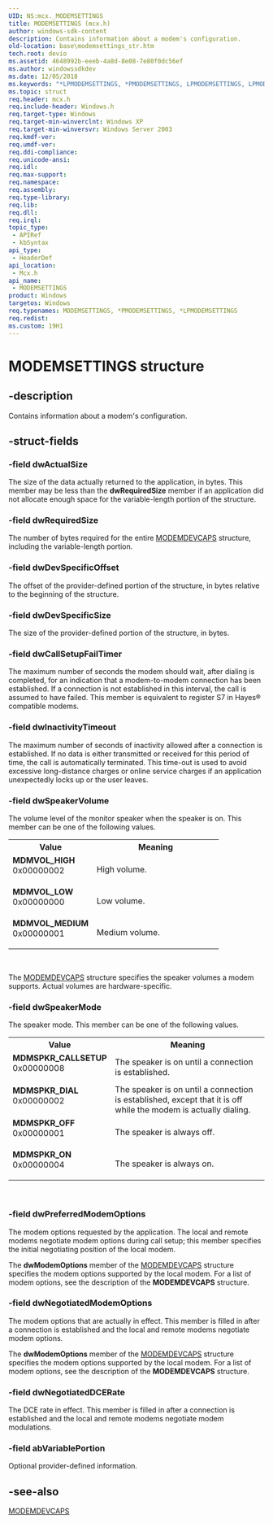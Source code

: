 ```yaml
---
UID: NS:mcx._MODEMSETTINGS
title: MODEMSETTINGS (mcx.h)
author: windows-sdk-content
description: Contains information about a modem's configuration.
old-location: base\modemsettings_str.htm
tech.root: devio
ms.assetid: 4648992b-eeeb-4a8d-8e08-7e80f0dc56ef
ms.author: windowssdkdev
ms.date: 12/05/2018
ms.keywords: "*LPMODEMSETTINGS, *PMODEMSETTINGS, LPMODEMSETTINGS, LPMODEMSETTINGS structure pointer, MDMSPKR_CALLSETUP, MDMSPKR_DIAL, MDMSPKR_OFF, MDMSPKR_ON, MDMVOL_HIGH, MDMVOL_LOW, MDMVOL_MEDIUM, MODEMSETTINGS, MODEMSETTINGS structure, PMODEMSETTINGS, PMODEMSETTINGS structure pointer, _win32_modemsettings_str, base.modemsettings_str, mcx/LPMODEMSETTINGS, mcx/MODEMSETTINGS, mcx/PMODEMSETTINGS"
ms.topic: struct
req.header: mcx.h
req.include-header: Windows.h
req.target-type: Windows
req.target-min-winverclnt: Windows XP
req.target-min-winversvr: Windows Server 2003
req.kmdf-ver: 
req.umdf-ver: 
req.ddi-compliance: 
req.unicode-ansi: 
req.idl: 
req.max-support: 
req.namespace: 
req.assembly: 
req.type-library: 
req.lib: 
req.dll: 
req.irql: 
topic_type:
 - APIRef
 - kbSyntax
api_type:
 - HeaderDef
api_location:
 - Mcx.h
api_name:
 - MODEMSETTINGS
product: Windows
targetos: Windows
req.typenames: MODEMSETTINGS, *PMODEMSETTINGS, *LPMODEMSETTINGS
req.redist: 
ms.custom: 19H1
---
```


# MODEMSETTINGS structure


## -description


Contains information about a modem's configuration.


## -struct-fields




### -field dwActualSize

The size of the data actually returned to the application, in bytes. This member may be less than the <b>dwRequiredSize</b> member if an application did not allocate enough space for the variable-length portion of the structure.


### -field dwRequiredSize

The number of bytes required for the entire 
<a href="https://msdn.microsoft.com/7e9e37c7-416d-4550-87e3-7412cff9a49e">MODEMDEVCAPS</a> structure, including the variable-length portion.


### -field dwDevSpecificOffset

The offset of the provider-defined portion of the structure, in bytes relative to the beginning of the structure.


### -field dwDevSpecificSize

The size of the provider-defined portion of the structure, in bytes.


### -field dwCallSetupFailTimer

The maximum number of seconds the modem should wait, after dialing is completed, for an indication that a modem-to-modem connection has been established. If a connection is not established in this interval, the call is assumed to have failed. This member is equivalent to register S7 in Hayes® compatible modems.


### -field dwInactivityTimeout

The maximum number of seconds of inactivity allowed after a connection is established. If no data is either transmitted or received for this period of time, the call is automatically terminated. This time-out is used to avoid excessive long-distance charges or online service charges if an application unexpectedly locks up or the user leaves.


### -field dwSpeakerVolume

The volume level of the monitor speaker when the speaker is on. This member can be one of the following values.

<table>
<tr>
<th>Value</th>
<th>Meaning</th>
</tr>
<tr>
<td width="40%"><a id="MDMVOL_HIGH"></a><a id="mdmvol_high"></a><dl>
<dt><b>MDMVOL_HIGH</b></dt>
<dt>0x00000002</dt>
</dl>
</td>
<td width="60%">
High volume.

</td>
</tr>
<tr>
<td width="40%"><a id="MDMVOL_LOW"></a><a id="mdmvol_low"></a><dl>
<dt><b>MDMVOL_LOW</b></dt>
<dt>0x00000000</dt>
</dl>
</td>
<td width="60%">
Low volume.

</td>
</tr>
<tr>
<td width="40%"><a id="MDMVOL_MEDIUM"></a><a id="mdmvol_medium"></a><dl>
<dt><b>MDMVOL_MEDIUM</b></dt>
<dt>0x00000001</dt>
</dl>
</td>
<td width="60%">
Medium volume.

</td>
</tr>
</table>
 

The 
<a href="https://msdn.microsoft.com/7e9e37c7-416d-4550-87e3-7412cff9a49e">MODEMDEVCAPS</a> structure specifies the speaker volumes a modem supports. Actual volumes are hardware-specific.


### -field dwSpeakerMode

The speaker mode. This member can be one of the following values. 



<table>
<tr>
<th>Value</th>
<th>Meaning</th>
</tr>
<tr>
<td width="40%"><a id="MDMSPKR_CALLSETUP"></a><a id="mdmspkr_callsetup"></a><dl>
<dt><b>MDMSPKR_CALLSETUP</b></dt>
<dt>0x00000008</dt>
</dl>
</td>
<td width="60%">
The speaker is on until a connection is established.

</td>
</tr>
<tr>
<td width="40%"><a id="MDMSPKR_DIAL"></a><a id="mdmspkr_dial"></a><dl>
<dt><b>MDMSPKR_DIAL</b></dt>
<dt>0x00000002</dt>
</dl>
</td>
<td width="60%">
The speaker is on until a connection is established, except that it is off while the modem is actually dialing.

</td>
</tr>
<tr>
<td width="40%"><a id="MDMSPKR_OFF"></a><a id="mdmspkr_off"></a><dl>
<dt><b>MDMSPKR_OFF</b></dt>
<dt>0x00000001</dt>
</dl>
</td>
<td width="60%">
The speaker is always off.

</td>
</tr>
<tr>
<td width="40%"><a id="MDMSPKR_ON"></a><a id="mdmspkr_on"></a><dl>
<dt><b>MDMSPKR_ON</b></dt>
<dt>0x00000004</dt>
</dl>
</td>
<td width="60%">
The speaker is always on.

</td>
</tr>
</table>
 


### -field dwPreferredModemOptions

The modem options requested by the application. The local and remote modems negotiate modem options during call setup; this member specifies the initial negotiating position of the local modem. 




The <b>dwModemOptions</b> member of the 
<a href="https://msdn.microsoft.com/7e9e37c7-416d-4550-87e3-7412cff9a49e">MODEMDEVCAPS</a> structure specifies the modem options supported by the local modem. For a list of modem options, see the description of the 
<b>MODEMDEVCAPS</b> structure.


### -field dwNegotiatedModemOptions

The modem options that are actually in effect. This member is filled in after a connection is established and the local and remote modems negotiate modem options. 




The <b>dwModemOptions</b> member of the 
<a href="https://msdn.microsoft.com/7e9e37c7-416d-4550-87e3-7412cff9a49e">MODEMDEVCAPS</a> structure specifies the modem options supported by the local modem. For a list of modem options, see the description of the 
<b>MODEMDEVCAPS</b> structure.


### -field dwNegotiatedDCERate

The DCE rate in effect. This member is filled in after a connection is established and the local and remote modems negotiate modem modulations.


### -field abVariablePortion

Optional provider-defined information.


## -see-also




<a href="https://msdn.microsoft.com/7e9e37c7-416d-4550-87e3-7412cff9a49e">MODEMDEVCAPS</a>
 

 

